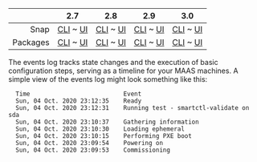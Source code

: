 ||2.7|2.8|2.9|3.0|
|-----:|:-----:|:-----:|:-----:|:-----:|
Snap|[CLI](/t/event-logs-snap-2-7-cli/3382) ~ [UI](/t/event-logs-snap-2-7-ui/3383)|[CLI](/t/event-logs-snap-2-8-cli/3384) ~ [UI](/t/event-logs-snap-2-8-ui/3385)|[CLI](/t/event-logs-snap-2-9-cli/3386) ~ [UI](/t/event-logs-snap-2-9-ui/3387)|[CLI](/t/event-logs-snap-3-0-cli/3925) ~ [UI](/t/event-logs-snap-3-0-ui/3926)|
Packages|[CLI](/t/event-logs-deb-2-7-cli/3388) ~ [UI](/t/event-logs-deb-2-7-ui/3389)|[CLI](/t/event-logs-deb-2-8-cli/3390) ~ [UI](/t/event-logs-deb-2-8-ui/3391)|[CLI](/t/event-logs-deb-2-9-cli/3393) ~ [UI](/t/event-logs-deb-2-9-ui/3392)|[CLI](/t/event-logs-deb-3-0-cli/3927) ~ [UI](/t/event-logs-deb-3-0-ui/3928)|

The events log tracks state changes and the execution of basic configuration steps, serving as a timeline for your MAAS machines.  A simple view of the events log might look something like this:

```
  Time 	                        Event
  Sun, 04 Oct. 2020 23:12:35 	Ready
  Sun, 04 Oct. 2020 23:12:31 	Running test - smartctl-validate on sda
  Sun, 04 Oct. 2020 23:10:37 	Gathering information
  Sun, 04 Oct. 2020 23:10:30 	Loading ephemeral
  Sun, 04 Oct. 2020 23:10:15 	Performing PXE boot
  Sun, 04 Oct. 2020 23:09:54 	Powering on
  Sun, 04 Oct. 2020 23:09:53 	Commissioning
```

<!-- snap-2-7-ui snap-2-8-ui snap-2-9-ui deb-2-7-ui deb-2-8-ui deb-2-9-ui snap-3-0-ui deb-3-0-ui 
To view the Events log (for a particular machine), select a machine from the machine list and choose the "Events" tab at the top of the screen:

<a href="https://discourse.maas.io/uploads/default/original/1X/45ad4b968f85ef38e875e6df03d9f832fc7d4743.png" target = "_blank"><img  src="https://discourse.maas.io/uploads/default/original/1X/45ad4b968f85ef38e875e6df03d9f832fc7d4743.png"></a>

You can also see a more detailed view by selecting "View full history" in near the upper right of the log output.
snap-2-7-ui snap-2-8-ui snap-2-9-ui deb-2-7-ui deb-2-8-ui deb-2-9-ui snap-3-0-ui deb-3-0-ui -->

<!-- snap-2-7-cli snap-2-8-cli snap-2-9-cli deb-2-7-cli deb-2-8-cli deb-2-9-cli snap-3-0-cli deb-3-0-cli 
To view the raw Events log, enter the following command:

```
maas $PROFILE events query
```

You can tabulate the results, sorted by machine, with the following command:

```
maas admin events query | jq -r '(["HOSTNAME","TIMESTAMP","TYPE","DESCRIPTION"] | (., map(length*"-"))),
(.events[] | [.hostname, .created, .type, .description // "-"]) | @tsv' | column -t -s $'\t'
snap-2-7-cli snap-2-8-cli snap-2-9-cli deb-2-7-cli deb-2-8-cli deb-2-9-cli snap-3-0-cli deb-3-0-cli  -->
